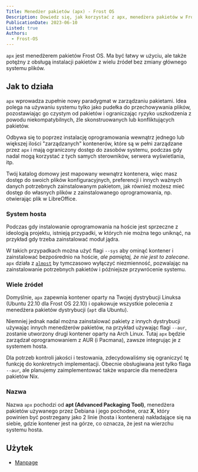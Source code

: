 ```yaml
---
Title: Menedżer pakietów (apx) - Frost OS
Description: Dowiedz się, jak korzystać z apx, menedżera pakietów w Frost OS
PublicationDate: 2023-06-10
Listed: true
Authors: 
  - Frost-OS
---
```


`apx` jest menedżerem pakietów Frost OS. Ma być łatwy w użyciu, ale także
potężny z obsługą instalacji pakietów z wielu źródeł bez zmiany głównego
systemu plików.

## Jak to działa

`apx` wprowadza zupełnie nowy paradygmat w zarządzaniu pakietami. Idea polega
na używaniu systemu tylko jako pudełka do przechowywania plików, pozostawiając
go czystym od pakietów i ograniczając ryzyko uszkodzenia z powodu niekompatybilnych,
źle skonstruowanych lub konfliktujących pakietów.

Odbywa się to poprzez instalację oprogramowania wewnątrz jednego lub większej
ilości "zarządzanych" kontenerów, które są w pełni zarządzane przez `apx` i mają
ograniczony dostęp do zasobów systemu, podczas gdy nadal mogą korzystać z
tych samych sterowników, serwera wyświetlania, itp.

Twój katalog domowy jest mapowany wewnątrz kontenera, więc masz dostęp do
swoich plików konfiguracyjnych, preferencji i innych ważnych danych potrzebnych
zainstalowanym pakietom, jak również możesz mieć dostęp do własnych plików z
zainstalowanego oprogramowania, np. otwierając plik w LibreOffice.

### System hosta

Podczas gdy instalowanie oprogramowania na hoście jest sprzeczne z ideologią
projektu, istnieją przypadki, w których nie można tego uniknąć, na przykład
gdy trzeba zainstalować moduł jądra.

W takich przypadkach można użyć flagi `--sys` aby ominąć kontener i zainstalować
bezpośrednio na hoście, *ale pamiętaj, że nie jest to zalecane*. `apx` działa
z [`almost`](/docs/almost) by tymczasowo wyłączyć niezmienność, pozwalając na
zainstalowanie potrzebnych pakietów i późniejsze przywrócenie systemu.

### Wiele źródeł

Domyślnie, `apx` zapewnia kontener oparty na Twojej dystrybucji Linuksa (Ubuntu
22.10 dla Frost OS 22.10) i opakowuje wszystkie polecenia z menedżera pakietów
dystrybucji (`apt` dla Ubuntu).

Niemniej jednak nadal można zainstalować pakiety z innych dystrybucji używając
innych menedżerów pakietów, na przykład używając flagi `--aur`, zostanie utworzony
drugi kontener oparty na Arch Linux. Tutaj `apx` będzie zarządzał oprogramowaniem
z AUR (i Pacmana), zawsze integrując je z systemem hosta.

Dla potrzeb kontroli jakości i testowania, zdecydowaliśmy się ograniczyć tę funkcję
do konkretnych implementacji. Obecnie obsługiwana jest tylko flaga `--aur`, ale
planujemy zaimplementować także wsparcie dla menedżera pakietów Nix.

### Nazwa

Nazwa `apx` pochodzi od **apt (Advanced Packaging Tool)**, menedżera pakietów
używanego przez Debiana i jego pochodne, oraz **X**, który powinien być postrzegany
jako 2 linie (hosta i kontenera) nakładające się na siebie, gdzie kontener jest na
górze, co oznacza, że jest na wierzchu systemu hosta.

## Użytek

- [Manpage](apx-manpage)
